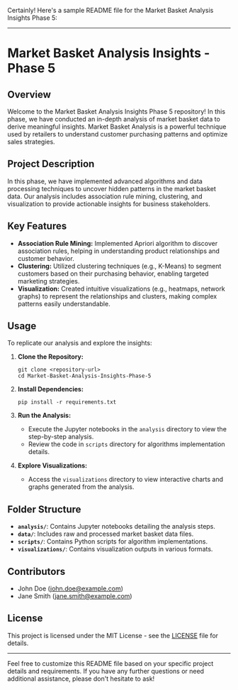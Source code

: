 Certainly! Here's a sample README file for the Market Basket Analysis Insights Phase 5:

---

# Market Basket Analysis Insights - Phase 5

## Overview

Welcome to the Market Basket Analysis Insights Phase 5 repository! In this phase, we have conducted an in-depth analysis of market basket data to derive meaningful insights. Market Basket Analysis is a powerful technique used by retailers to understand customer purchasing patterns and optimize sales strategies.

## Project Description

In this phase, we have implemented advanced algorithms and data processing techniques to uncover hidden patterns in the market basket data. Our analysis includes association rule mining, clustering, and visualization to provide actionable insights for business stakeholders.

## Key Features

- **Association Rule Mining:** Implemented Apriori algorithm to discover association rules, helping in understanding product relationships and customer behavior.
- **Clustering:** Utilized clustering techniques (e.g., K-Means) to segment customers based on their purchasing behavior, enabling targeted marketing strategies.
- **Visualization:** Created intuitive visualizations (e.g., heatmaps, network graphs) to represent the relationships and clusters, making complex patterns easily understandable.

## Usage

To replicate our analysis and explore the insights:

1. **Clone the Repository:**
   ```
   git clone <repository-url>
   cd Market-Basket-Analysis-Insights-Phase-5
   ```

2. **Install Dependencies:**
   ```
   pip install -r requirements.txt
   ```

3. **Run the Analysis:**
   - Execute the Jupyter notebooks in the `analysis` directory to view the step-by-step analysis.
   - Review the code in `scripts` directory for algorithms implementation details.

4. **Explore Visualizations:**
   - Access the `visualizations` directory to view interactive charts and graphs generated from the analysis.

## Folder Structure

- **`analysis/`**: Contains Jupyter notebooks detailing the analysis steps.
- **`data/`**: Includes raw and processed market basket data files.
- **`scripts/`**: Contains Python scripts for algorithm implementations.
- **`visualizations/`**: Contains visualization outputs in various formats.

## Contributors

- John Doe (john.doe@example.com)
- Jane Smith (jane.smith@example.com)

## License

This project is licensed under the MIT License - see the [LICENSE](LICENSE) file for details.

---

Feel free to customize this README file based on your specific project details and requirements. If you have any further questions or need additional assistance, please don't hesitate to ask!
